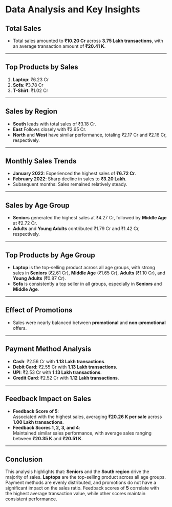 # Data Analysis and Key Insights

## **Total Sales**
- Total sales amounted to **₹10.20 Cr** across **3.75 Lakh transactions**, with an average transaction amount of **₹20.41 K**.

---

## **Top Products by Sales**
1. **Laptop**: ₹6.23 Cr  
2. **Sofa**: ₹3.78 Cr  
3. **T-Shirt**: ₹1.02 Cr  

---
## **Sales by Region**
- **South** leads with total sales of ₹3.18 Cr.  
- **East** Follows closely with ₹2.65 Cr.
- **North** and **West** have similar performance, totaling ₹2.17 Cr and ₹2.16 Cr, respectively.  

---

## **Monthly Sales Trends**
- **January 2022**: Experienced the highest sales of **₹6.72 Cr**.  
- **February 2022**: Sharp decline in sales to **₹3.20 Lakh**.  
- Subsequent months: Sales remained relatively steady.  

---

## **Sales by Age Group**
- **Seniors** generated the highest sales at ₹4.27 Cr, followed by **Middle Age** at ₹2.72 Cr.
- **Adults** and **Young Adults** contributed ₹1.79 Cr and ₹1.42 Cr, respectively.
---

## **Top Products by Age Group**
- **Laptop** is the top-selling product across all age groups, with strong sales in **Seniors** (₹2.61 Cr), **Middle Age** (₹1.65 Cr), **Adults** (₹1.10 Cr), and **Young Adults** (₹0.87 Cr). 
- **Sofa** is consistently a top seller in all groups, especially in **Seniors** and **Middle Age**.

---
## **Effect of Promotions**
- Sales were nearly balanced between **promotional** and **non-promotional** offers.

---

## **Payment Method Analysis**
- **Cash**: ₹2.56 Cr with **1.13 Lakh transactions**.  
- **Debit Card**: ₹2.55 Cr with **1.13 Lakh transactions**.  
- **UPI**: ₹2.53 Cr with **1.13 Lakh transactions**.  
- **Credit Card**: ₹2.52 Cr with **1.12 Lakh transactions**.  

---

## **Feedback Impact on Sales**
- **Feedback Score of 5**:  
Associated with the highest sales, averaging **₹20.26 K per sale** across **1.00 Lakh transactions**.  
- **Feedback Scores 1, 2, 3, and 4**:  
Maintained similar sales performance, with average sales ranging between **₹20.35 K** and **₹20.51 K**.  

---
## **Conclusion**
This analysis highlights that:
 **Seniors** and the **South region** drive the majority of sales.
 **Laptops** are the top-selling product across all age groups.
   Payment methods are evenly distributed, and promotions do not have a significant impact on the sales ratio.
   Feedback scores of **5** correlate with the highest average transaction value, while other scores maintain consistent performance.






